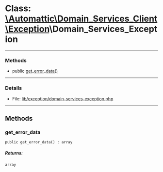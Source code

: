 # Class: [\Automattic](../namespaces/automattic.md)[\Domain_Services_Client](../namespaces/automattic-domain-services-client.md)[\Exception](../namespaces/automattic-domain-services-client-exception.md)\Domain_Services_Exception


---

### Methods

* public [get_error_data()](#method_get_error_data)

---

### Details

* File: [lib/exception/domain-services-exception.php](../../lib/exception/domain-services-exception.php)

---

## Methods

<a id="method_get_error_data"></a>
### get_error_data

```
public get_error_data() : array
```

##### Returns:

```
array
```
